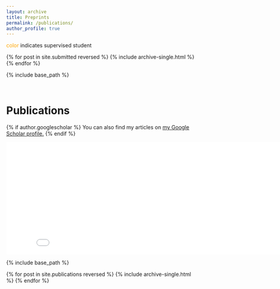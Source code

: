 ```yaml
---
layout: archive
title: Preprints
permalink: /publications/
author_profile: true
---
```


<p><span style="color: orange;">color</span> indicates supervised student</p>

{% for post in site.submitted reversed %}
  {% include archive-single.html %}
{% endfor %}

{% include base_path %}

<br>

Publications
======

{% if author.googlescholar %}
  You can also find my articles on <u><a href="{{author.googlescholar}}">my Google Scholar profile</a>.</u>
{% endif %}

<iframe src="/barchart/publication-summary.html" height="300" width="850" style="border:none;"></iframe>

{% include base_path %}

{% for post in site.publications reversed %}
  {% include archive-single.html %}
{% endfor %}
